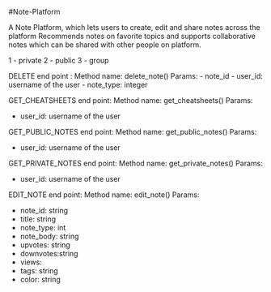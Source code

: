 #Note-Platform

A Note Platform, which lets users to create, edit and share notes across the platform
Recommends notes on favorite topics and supports collaborative notes which can be shared 
with other people on platform.

1 - private
2 - public
3 - group


DELETE end point :
Method name: delete_note()
Params: 
    - note_id
    - user_id: username of the user
    - note_type: integer
    
    
GET_CHEATSHEETS end point: 
Method name: get_cheatsheets()
Params: 
   - user_id: username of the user


GET_PUBLIC_NOTES end point: 
Method name: get_public_notes()
Params: 
   - user_id: username of the user


GET_PRIVATE_NOTES end point: 
Method name: get_private_notes()
Params: 
   - user_id: username of the user

EDIT_NOTE end point:
Method name: edit_note()
Params:
 - note_id: string
 - title: string 
 - note_type: int 
 - note_body: string
 - upvotes: string 
 - downvotes:string 
 - views: 
 - tags: string 
 - color: string 



